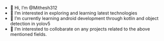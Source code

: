 - 👋 Hi, I’m @Mithesh312
- 👀 I’m interested in exploring and learning latest technologies
- 🌱 I’m currently learning android development through kotlin and object detection in yolov5
- 💞️ I’m interested to collobarate on any projects related to the above mentioned fields.

<!---
Mithesh312/Mithesh312 is a ✨ special ✨ repository because its `README.md` (this file) appears on your GitHub profile.
You can click the Preview link to take a look at your changes.
--->
